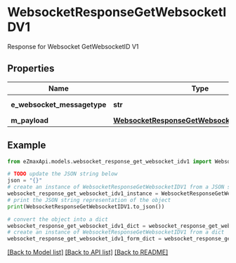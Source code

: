 # WebsocketResponseGetWebsocketIDV1

Response for Websocket GetWebsocketID V1

## Properties

Name | Type | Description | Notes
------------ | ------------- | ------------- | -------------
**e_websocket_messagetype** | **str** | The Type of message | 
**m_payload** | [**WebsocketResponseGetWebsocketIDV1MPayload**](WebsocketResponseGetWebsocketIDV1MPayload.md) |  | 

## Example

```python
from eZmaxApi.models.websocket_response_get_websocket_idv1 import WebsocketResponseGetWebsocketIDV1

# TODO update the JSON string below
json = "{}"
# create an instance of WebsocketResponseGetWebsocketIDV1 from a JSON string
websocket_response_get_websocket_idv1_instance = WebsocketResponseGetWebsocketIDV1.from_json(json)
# print the JSON string representation of the object
print(WebsocketResponseGetWebsocketIDV1.to_json())

# convert the object into a dict
websocket_response_get_websocket_idv1_dict = websocket_response_get_websocket_idv1_instance.to_dict()
# create an instance of WebsocketResponseGetWebsocketIDV1 from a dict
websocket_response_get_websocket_idv1_form_dict = websocket_response_get_websocket_idv1.from_dict(websocket_response_get_websocket_idv1_dict)
```
[[Back to Model list]](../README.md#documentation-for-models) [[Back to API list]](../README.md#documentation-for-api-endpoints) [[Back to README]](../README.md)



